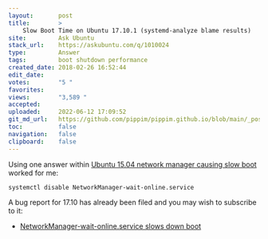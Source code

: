 ```yaml
---
layout:       post
title:        >
    Slow Boot Time on Ubuntu 17.10.1 (systemd-analyze blame results)
site:         Ask Ubuntu
stack_url:    https://askubuntu.com/q/1010024
type:         Answer
tags:         boot shutdown performance
created_date: 2018-02-26 16:52:44
edit_date:    
votes:        "5 "
favorites:    
views:        "3,589 "
accepted:     
uploaded:     2022-06-12 17:09:52
git_md_url:   https://github.com/pippim/pippim.github.io/blob/main/_posts/2018/2018-02-26-Slow-Boot-Time-on-Ubuntu-17.10.1-_systemd-analyze-blame-results_.md
toc:          false
navigation:   false
clipboard:    false
---
```


Using one answer within [Ubuntu 15.04 network manager causing slow boot][1] worked for me:

``` 
systemctl disable NetworkManager-wait-online.service
```

A bug report for 17.10 has already been filed and you may wish to subscribe to it:

- [NetworkManager-wait-online.service slows down boot][2]


  [1]: https://askubuntu.com/questions/615006/ubuntu-15-04-network-manager-causing-slow-boot
  [2]: https://bugs.launchpad.net/ubuntu/+source/network-manager/+bug/1723809
